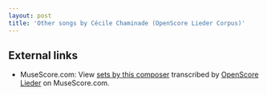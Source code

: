 ```yaml
---
layout: post
title: 'Other songs by Cécile Chaminade (OpenScore Lieder Corpus)'
---
```


## External links

- MuseScore.com: View [sets by this composer] transcribed by [OpenScore Lieder] on MuseScore.com.

[sets by this composer]: https://musescore.com/openscore-lieder-corpus/sets/5097140
[OpenScore Lieder]: https://musescore.com/openscore-lieder-corpus

